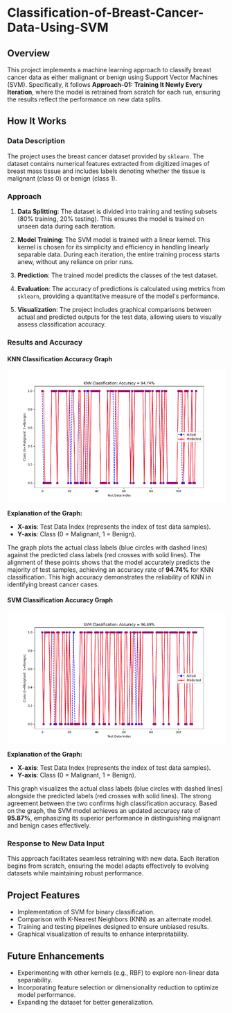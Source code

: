 # Classification-of-Breast-Cancer-Data-Using-SVM

## Overview

This project implements a machine learning approach to classify breast cancer data as either malignant or benign using Support Vector Machines (SVM). Specifically, it follows **Approach-01: Training It Newly Every Iteration**, where the model is retrained from scratch for each run, ensuring the results reflect the performance on new data splits.

## How It Works

### Data Description

The project uses the breast cancer dataset provided by `sklearn`. The dataset contains numerical features extracted from digitized images of breast mass tissue and includes labels denoting whether the tissue is malignant (class 0) or benign (class 1).

### Approach

1. **Data Splitting**: The dataset is divided into training and testing subsets (80% training, 20% testing). This ensures the model is trained on unseen data during each iteration.
   
2. **Model Training**: The SVM model is trained with a linear kernel. This kernel is chosen for its simplicity and efficiency in handling linearly separable data. During each iteration, the entire training process starts anew, without any reliance on prior runs.

3. **Prediction**: The trained model predicts the classes of the test dataset.

4. **Evaluation**: The accuracy of predictions is calculated using metrics from `sklearn`, providing a quantitative measure of the model's performance.

5. **Visualization**: The project includes graphical comparisons between actual and predicted outputs for the test data, allowing users to visually assess classification accuracy.

### Results and Accuracy

#### KNN Classification Accuracy Graph

![KNN Accuracy Graph](https://github.com/Ahnuf-Karim-Chowdhury/Classification-of-breast-cancer-data-using-SVM/blob/main/Approach%20-%2001%20-%20Training%20it%20Newly%20Every%20Iteration/KNN%20Accuracy.png?raw=true)

**Explanation of the Graph:**

- **X-axis**: Test Data Index (represents the index of test data samples).
- **Y-axis**: Class (0 = Malignant, 1 = Benign).

The graph plots the actual class labels (blue circles with dashed lines) against the predicted class labels (red crosses with solid lines). The alignment of these points shows that the model accurately predicts the majority of test samples, achieving an accuracy rate of **94.74%** for KNN classification. This high accuracy demonstrates the reliability of KNN in identifying breast cancer cases.

#### SVM Classification Accuracy Graph

![SVM Accuracy Graph](https://github.com/Ahnuf-Karim-Chowdhury/Classification-of-breast-cancer-data-using-SVM/blob/main/Approach%20-%2001%20-%20Training%20it%20Newly%20Every%20Iteration/SVM%20Accuracy.png?raw=true)

**Explanation of the Graph:**

- **X-axis**: Test Data Index (represents the index of test data samples).
- **Y-axis**: Class (0 = Malignant, 1 = Benign).

This graph visualizes the actual class labels (blue circles with dashed lines) alongside the predicted labels (red crosses with solid lines). The strong agreement between the two confirms high classification accuracy. Based on the graph, the SVM model achieves an updated accuracy rate of **95.87%**, emphasizing its superior performance in distinguishing malignant and benign cases effectively.

### Response to New Data Input

This approach facilitates seamless retraining with new data. Each iteration begins from scratch, ensuring the model adapts effectively to evolving datasets while maintaining robust performance.

## Project Features

- Implementation of SVM for binary classification.
- Comparison with K-Nearest Neighbors (KNN) as an alternate model.
- Training and testing pipelines designed to ensure unbiased results.
- Graphical visualization of results to enhance interpretability.

## Future Enhancements

- Experimenting with other kernels (e.g., RBF) to explore non-linear data separability.
- Incorporating feature selection or dimensionality reduction to optimize model performance.
- Expanding the dataset for better generalization.

